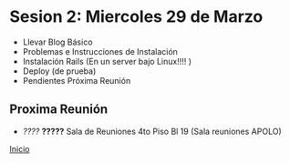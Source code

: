 

# Sesion 2: Miercoles 29 de Marzo

- Llevar Blog Básico
- Problemas e Instrucciones de Instalación
- Instalación Rails (En un server bajo Linux!!!! )
- Deploy (de prueba)
- Pendientes Próxima Reunión

## Proxima Reunión

+ _????_ **?????** Sala de Reuniones 4to Piso Bl 19
(Sala reuniones APOLO)


[Inicio](http://roreafit.github.io)
